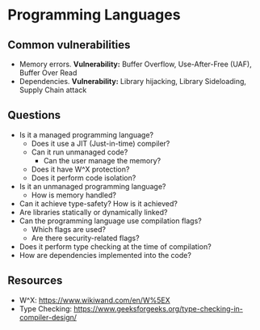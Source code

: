 # Programming Languages

## Common vulnerabilities

- Memory errors. **Vulnerability:** Buffer Overflow, Use-After-Free (UAF), Buffer Over Read
- Dependencies. **Vulnerability:** Library hijacking, Library Sideloading, Supply Chain attack


## Questions

- Is it a managed programming language?
	- Does it use a JIT (Just-in-time) compiler?
	- Can it run unmanaged code?
		- Can the user manage the memory?
	- Does it have W^X protection?
	 - Does it perform code isolation?
- Is it an unmanaged programming language?
	- How is memory handled?
- Can it achieve type-safety? How is it achieved?
- Are libraries statically or dynamically linked?
- Can the programming language use compilation flags?
	- Which flags are used?
	- Are there security-related flags?
- Does it perform type checking at the time of compilation?
- How are dependencies implemented into the code?

## Resources
- W^X: https://www.wikiwand.com/en/W%5EX
- Type Checking: https://www.geeksforgeeks.org/type-checking-in-compiler-design/

